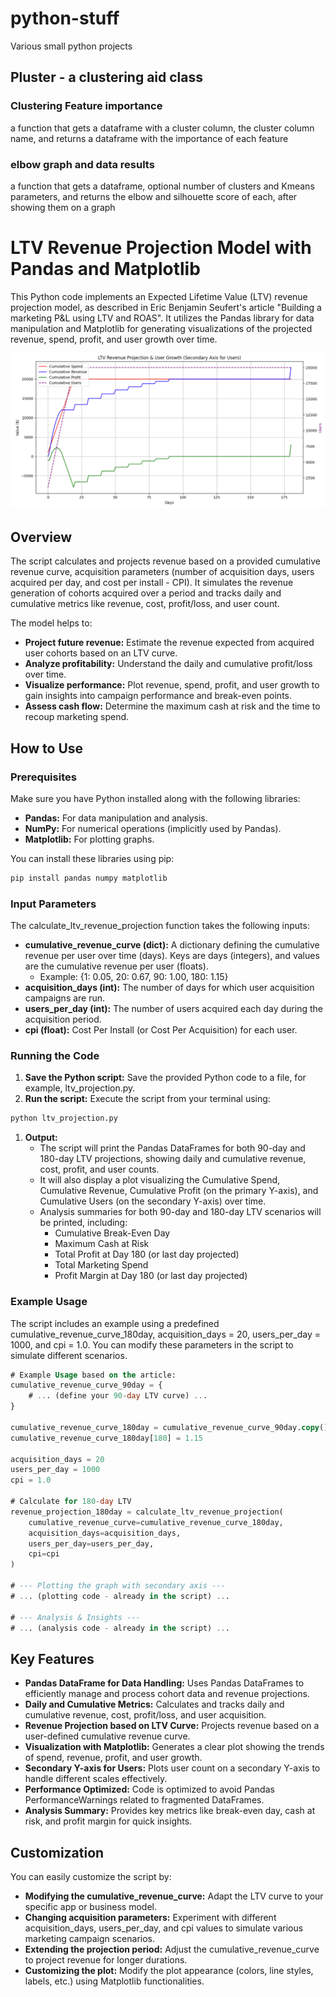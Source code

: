 # python-stuff

Various small python projects

## Pluster - a clustering aid class

### Clustering Feature importance 
a function that gets a dataframe with a cluster column, the cluster column name, and returns a dataframe with the importance of each feature

### elbow graph and data results
a function that gets a dataframe, optional number of clusters and Kmeans parameters, and returns the elbow and silhouette score of each, after showing them on a graph



# LTV Revenue Projection Model with Pandas and Matplotlib

This Python code implements an Expected Lifetime Value (LTV) revenue projection model, as described in Eric Benjamin Seufert's article "Building a marketing P&L using LTV and ROAS". It utilizes the Pandas library for data manipulation and Matplotlib for generating visualizations of the projected revenue, spend, profit, and user growth over time.

![LTV graphs](pygraph.png)

## Overview

The script calculates and projects revenue based on a provided cumulative revenue curve, acquisition parameters (number of acquisition days, users acquired per day, and cost per install - CPI). It simulates the revenue generation of cohorts acquired over a period and tracks daily and cumulative metrics like revenue, cost, profit/loss, and user count.

The model helps to:

- **Project future revenue:** Estimate the revenue expected from acquired user cohorts based on an LTV curve.
- **Analyze profitability:** Understand the daily and cumulative profit/loss over time.
- **Visualize performance:** Plot revenue, spend, profit, and user growth to gain insights into campaign performance and break-even points.
- **Assess cash flow:** Determine the maximum cash at risk and the time to recoup marketing spend.

## How to Use

### Prerequisites

Make sure you have Python installed along with the following libraries:

- **Pandas:** For data manipulation and analysis.
- **NumPy:** For numerical operations (implicitly used by Pandas).
- **Matplotlib:** For plotting graphs.

You can install these libraries using pip:

```bash
pip install pandas numpy matplotlib
```

### Input Parameters

The calculate_ltv_revenue_projection function takes the following inputs:

- **cumulative_revenue_curve (dict):** A dictionary defining the cumulative revenue per user over time (days). Keys are days (integers), and values are the cumulative revenue per
user (floats).
    - Example: {1: 0.05, 20: 0.67, 90: 1.00, 180: 1.15}
- **acquisition_days (int):** The number of days for which user acquisition campaigns are run.
- **users_per_day (int):** The number of users acquired each day during the acquisition period.
- **cpi (float):** Cost Per Install (or Cost Per Acquisition) for each user.

### Running the Code

1. **Save the Python script:** Save the provided Python code to a file, for example, ltv_projection.py.
2. **Run the script:** Execute the script from your terminal using:

```sql
python ltv_projection.py
```

1. **Output:**
    - The script will print the Pandas DataFrames for both 90-day and 180-day LTV projections, showing daily and cumulative revenue, cost, profit, and
    user counts.
    - It will also display a plot visualizing the Cumulative Spend, Cumulative
    Revenue, Cumulative Profit (on the primary Y-axis), and Cumulative Users (on the secondary Y-axis) over time.
    - Analysis summaries for both 90-day and 180-day LTV scenarios will be printed, including:
        - Cumulative Break-Even Day
        - Maximum Cash at Risk
        - Total Profit at Day 180 (or last day projected)
        - Total Marketing Spend
        - Profit Margin at Day 180 (or last day projected)

### Example Usage

The script includes an example using a predefined cumulative_revenue_curve_180day, acquisition_days = 20, users_per_day = 1000, and cpi = 1.0. You can modify these parameters in the script to simulate different scenarios.

```sql
# Example Usage based on the article:
cumulative_revenue_curve_90day = {
    # ... (define your 90-day LTV curve) ...
}

cumulative_revenue_curve_180day = cumulative_revenue_curve_90day.copy()
cumulative_revenue_curve_180day[180] = 1.15

acquisition_days = 20
users_per_day = 1000
cpi = 1.0

# Calculate for 180-day LTV
revenue_projection_180day = calculate_ltv_revenue_projection(
    cumulative_revenue_curve=cumulative_revenue_curve_180day,
    acquisition_days=acquisition_days,
    users_per_day=users_per_day,
    cpi=cpi
)

# --- Plotting the graph with secondary axis ---
# ... (plotting code - already in the script) ...

# --- Analysis & Insights ---
# ... (analysis code - already in the script) ...
```

## Key Features

- **Pandas DataFrame for Data Handling:** Uses Pandas DataFrames to efficiently manage and process cohort data and revenue projections.
- **Daily and Cumulative Metrics:** Calculates and tracks daily and cumulative revenue, cost, profit/loss, and user acquisition.
- **Revenue Projection based on LTV Curve:** Projects revenue based on a user-defined cumulative revenue curve.
- **Visualization with Matplotlib:** Generates a clear plot showing the trends of spend, revenue, profit, and user growth.
- **Secondary Y-axis for Users:** Plots user count on a secondary Y-axis to handle different scales effectively.
- **Performance Optimized:** Code is optimized to avoid Pandas PerformanceWarnings related to fragmented DataFrames.
- **Analysis Summary:** Provides key metrics like break-even day, cash at risk, and profit margin for quick insights.

## Customization

You can easily customize the script by:

- **Modifying the cumulative_revenue_curve:** Adapt the LTV curve to your specific app or business model.
- **Changing acquisition parameters:** Experiment with different acquisition_days, users_per_day, and cpi values to simulate various marketing campaign scenarios.
- **Extending the projection period:** Adjust the cumulative_revenue_curve to project revenue for longer durations.
- **Customizing the plot:** Modify the plot appearance (colors, line styles, labels, etc.) using Matplotlib functionalities.